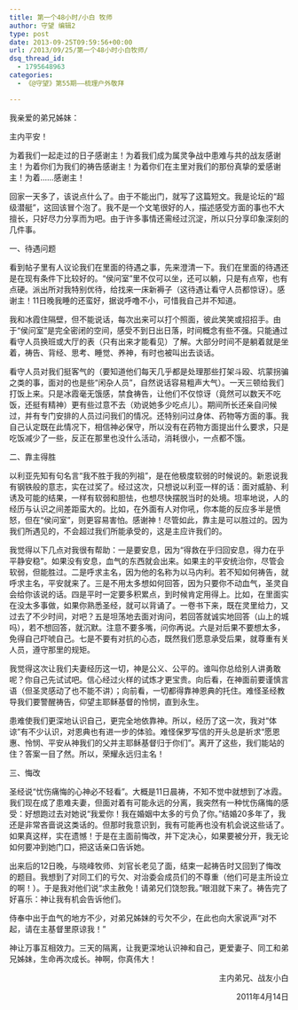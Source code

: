 ```yaml
---
title: 第一个48小时/小白 牧师
author: 守望 编辑2
type: post
date: 2013-09-25T09:59:56+00:00
url: /2013/09/25/第一个48小时小白牧师/
dsq_thread_id:
  - 1795648963
categories:
  - 《@守望》第55期——梳理户外敬拜

---
```

<p class="mce-wp-more" title="更多...">
  <!--more-->我亲爱的弟兄姊妹：
</p>

主内平安！

为着我们一起走过的日子感谢主！为着我们成为属灵争战中患难与共的战友感谢主！为着你们为我们的祷告感谢主！为着你们在主里对我们的那份真挚的爱感谢主！为着……感谢主！

回家一天多了，该说点什么了。由于不能出门，就写了这篇短文。我是论坛的“超级潜艇”，这回该冒个泡了。我不是一个文笔很好的人，描述感受方面的事也不大擅长，只好尽力分享而为吧。由于许多事情还需经过沉淀，所以只分享印象深刻的几件事。

一、待遇问题

看到帖子里有人议论我们在里面的待遇之事，先来澄清一下。我们在里面的待遇还是在现有条件下比较好的。“侯问室”里不仅可以坐，还可以躺，只是有点窄，也有点硬。派出所对我特别优待，给找来一床新褥子（这待遇让看守人员都惊讶）。感谢主！11日晚我睡的还蛮好，据说呼噜不小，可惜我自己并不知道。

我和冰霞住隔壁，但不能说话，每次出来可以打个照面，彼此笑笑或招招手。由于“侯问室”是完全密闭的空间，感受不到日出日落，时间概念有些不强。只能通过看守人员换班或大厅的表（只有出来才能看见）了解。大部分时间不是躺着就是坐着，祷告、背经、思考、睡觉、养神，有时也被叫出去谈话。

看守人员对我们挺客气的（要知道他们每天几乎都是处理那些打架斗殴、坑蒙拐骗之类的事，面对的也是些“闲杂人员”，自然说话容易粗声大气）。一天三顿给我们打饭上来。只是冰霞毫无饿感，禁食祷告，让他们不仅惊讶（竟然可以数天不吃饭，还挺有精神）更有些过意不去（劝说她多少吃点儿）。期间所长还亲自问候过，并有专门安排的人员过问我们的情况。还特别问过身体、药物等方面的事。我自己认定既在此情况下，相信神必保守，所以没有在药物方面提出什么要求，只是吃饭减少了一些，反正在那里也没什么活动，消耗很小，一点都不饿。

二、靠主得胜

以利亚先知有句名言“我不胜于我的列祖”，是在他极度软弱的时候说的。新恩说我有钢铁般的意志，实在过奖了。经过这次，只想说以利亚一样的话：面对威胁、利诱及可能的结果，一样有软弱和胆怯，也想尽快摆脱当时的处境。坦率地说，人的经历与认识之间差距蛮大的。比如，在外面有人对你吼，你本能的反应多半是愤怒，但在“侯问室”，则更容易害怕。感谢神！尽管如此，靠主是可以胜过的。因为我们所遇见的，不会超过我们所能承受的，这是主应许我们的。

我觉得以下几点对我很有帮助：一是要安息，因为“得救在乎归回安息，得力在乎平静安稳”。如果没有安息，血气的东西就会出来。如果主的平安统治你，尽管会软弱，但能胜过。二是呼求主名，因为他的名称为以马内利。若不知如何祷告，就呼求主名，平安就来了。三是不用太多想如何回答，因为只要你不动血气，圣灵自会给你该说的话。四是平时一定要多积累点，到时候肯定用得上。比如，在里面实在没太多事做，如果你熟悉圣经，就可以背诵了。一卷书下来，既在灵里给力，又过去了不少时间，对吧？五是坦荡地去面对询问，若回答就诚实地回答（山上的城吗），若不想回答，就沉默。注意不要多嘴，问你再说。六是对后果不要想太多，免得自己吓唬自己。七是不要有对抗的心态，既然我们愿意承受后果，就尊重有关人员，遵守那里的规矩。

我觉得这次让我们夫妻经历这一切，神是公义、公平的。谁叫你总给别人讲勇敢呢？你自己先试试吧。信心经过火样的试炼才更宝贵。向后看，在神面前要谨慎言语（但圣灵感动了也不能不讲）；向前看，一切都得靠神恩典的托住。难怪圣经教导我们要警醒祷告，仰望主耶稣基督的怜悯，直到永生。

患难使我们更深地认识自己，更完全地依靠神。所以，经历了这一次，我对“体谅”有不少认识，对恩典也有进一步的体验。难怪保罗写信的开头总是祈求“愿恩惠、怜悯、平安从神我们的父并主耶稣基督归于你们”。离开了这些，我们能站的住？答案一目了然。所以，荣耀永远归主名！

三、悔改

圣经说“忧伤痛悔的心神必不轻看”。大概是11日晨祷，不知不觉中就想到了冰霞。我们现在成了患难夫妻，但面对着有可能永远的分离，我突然有一种忧伤痛悔的感受：好想跑过去对她说“我爱你！我在婚姻中太多的亏负了你。”结婚20多年了，我还是非常吝啬说这类话的。但那时我意识到，我有可能再也没有机会说这些话了。如果真这样，实在遗憾！于是在主面前悔改，并下定决心，如果要被分开，我无论如何要冲到她门口，把这话亲口告诉她。

出来后的12日晚，与晓峰牧师、刘官长老见了面，结束一起祷告时又回到了悔改的题目。我想到了对同工们的亏欠、对治委会成员们的不尊重（他们可是主所设立的啊！）。于是我对他们说“求主赦免！请弟兄们饶恕我。”眼泪就下来了。祷告完了好喜乐：神让我有机会告诉他们。

侍奉中出于血气的地方不少，对弟兄姊妹的亏欠不少，在此也向大家说声“对不起，请在主基督里原谅我！”

神让万事互相效力。三天的隔离，让我更深地认识神和自己，更爱妻子、同工和弟兄姊妹，生命再次成长。神啊，你真伟大！

<p style="text-align: right;">
  主内弟兄、战友小白
</p>

<p style="text-align: right;">
  2011年4月14日
</p>